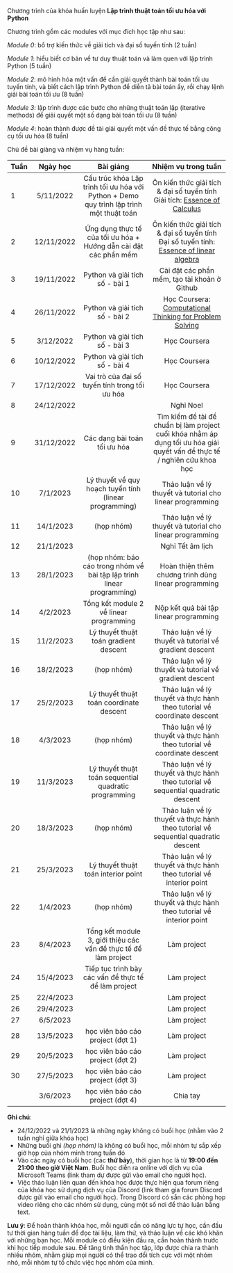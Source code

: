 Chương trình của khóa huấn luyện **Lập trình thuật toán tối ưu hóa với Python**

Chương trình gồm các modules với mục đích học tập như sau:

*Module 0*: bổ trợ kiến thức về giải tích và đại số tuyến tính (2 tuần)

*Module 1*: hiểu biết cơ bản về tư duy thuật toán và làm quen với lập trình Python (5 tuần)

*Module 2*: mô hình hóa một vấn đề cần giải quyết thành bài toán tối ưu tuyến tính, và biết cách lập trình Python để diễn tả bài toán ấy, rồi chạy lệnh giải bài toán tối ưu (8 tuần)

*Module 3*: lập trình được các bước cho những thuật toán lặp (iterative methods) để giải quyết một số dạng bài toán tối ưu (8 tuần)

*Module 4*: hoàn thành được đề tài giải quyết một vấn đề thực tế bằng công cụ tối ưu hóa (8 tuần)

Chủ đề bài giảng và nhiệm vụ hàng tuần:

| **Tuần** | **Ngày học** |                                       **Bài giảng**                                      |                                                              **Nhiệm vụ trong tuần**                                                              |
|----------|:------------:|:----------------------------------------------------------------------------------------:|:-------------------------------------------------------------------------------------------------------------------------------------------------:|
|        1 |    5/11/2022 | Cấu trúc khóa Lập trình tối ưu hóa với Python  + Demo quy trình lập trình một thuật toán |     Ôn kiến thức giải tích & đại số tuyến tính Giải tích: [Essence of Calculus](https://www.youtube.com/watch?v=WUvTyaaNkzM&list=PL0-GT3co4r2wlh6UHTUeQsrf3mlS2lk6x)     |
|        2 |   12/11/2022 | Ứng dụng thực tế của tối ưu hóa + Hướng dẫn cài đặt các phần mềm                         | Ôn kiến thức giải tích & đại số tuyến tính Đại số tuyến tính: [Essence of linear algebra](https://www.youtube.com/watch?v=fNk_zzaMoSs&list=PLZHQObOWTQDPD3MizzM2xVFitgF8hE_ab) |
|        3 |   19/11/2022 | Python và giải tích số - bài 1                                                           |                                                    Cài đặt các phần mềm, tạo tài khoản ở Github                                                   |
|        4 |   26/11/2022 | Python và giải tích số - bài 2                                                           |                                Học Coursera: [Computational Thinking for Problem Solving](https://www.coursera.org/learn/computational-thinking-problem-solving)                                |
|        5 |    3/12/2022 | Python và giải tích số - bài 3                                                           |                                                                    Học Coursera                                                                   |
|        6 |   10/12/2022 | Python và giải tích số - bài 4                                                           |                                                                    Học Coursera                                                                   |
|        7 |   17/12/2022 | Vai trò của đại số tuyến tính trong tối ưu hóa                                           |                                                                    Học Coursera                                                                   |
|        8 |   24/12/2022 |                                                                                          |                                                                     Nghỉ Noel                                                                     |
|        9 |   31/12/2022 | Các dạng bài toán tối ưu hóa                                                             | Tìm kiếm đề tài để chuẩn bị làm project cuối khóa nhằm áp dụng tối ưu hóa giải quyết vấn đề thực tế / nghiên cứu khoa học                         |
|       10 |     7/1/2023 | Lý thuyết về quy hoạch tuyến tính (linear programming)                                   |                                             Thảo luận về lý thuyết và tutorial cho linear programming                                             |
|       11 |    14/1/2023 | (họp nhóm)                                                                               |                                             Thảo luận về lý thuyết và tutorial cho linear programming                                             |
|       12 |    21/1/2023 |                                                                                          |                                                                  Nghỉ Tết âm lịch                                                                 |
|       13 |    28/1/2023 | (họp nhóm: báo cáo trong nhóm về bài tập lập trình linear programming)                   |                                                Hoàn thiện thêm chương trình dùng linear programming                                               |
|       14 |     4/2/2023 | Tổng kết module 2 về linear programming                                                  |                                                       Nộp kết quả bài tập linear programming                                                      |
|       15 |    11/2/2023 | Lý thuyết thuật toán gradient descent                                                    |                                               Thảo luận về lý thuyết và tutorial về gradient descent                                              |
|       16 |    18/2/2023 | (họp nhóm)                                                                               |                                               Thảo luận về lý thuyết và tutorial về gradient descent                                              |
|       17 |    25/2/2023 | Lý thuyết thuật toán coordinate descent                                                  |                                      Thảo luận về lý thuyết và thực hành theo tutorial về coordinate descent                                      |
|       18 |     4/3/2023 | (họp nhóm)                                                                               |                                      Thảo luận về lý thuyết và thực hành theo tutorial về coordinate descent                                      |
|       19 |    11/3/2023 | Lý thuyết thuật toán sequential quadratic programming                                    |                                 Thảo luận về lý thuyết và thực hành theo tutorial về sequential quadratic descent                                 |
|       20 |    18/3/2023 | (họp nhóm)                                                                               |                                 Thảo luận về lý thuyết và thực hành theo tutorial về sequential quadratic descent                                 |
|       21 |    25/3/2023 | Lý thuyết thuật toán interior point                                                      |                                        Thảo luận về lý thuyết và thực hành theo tutorial về interior point                                        |
|       22 |     1/4/2023 | (họp nhóm)                                                                               |                                        Thảo luận về lý thuyết và thực hành theo tutorial về interior point                                        |
|       23 |     8/4/2023 | Tổng kết module 3, giới thiệu các vấn đề thực tế để làm project                          |                                                                    Làm project                                                                    |
|       24 |    15/4/2023 | Tiếp tục trình bày các vấn đề thực tế để làm project                                     |                                                                    Làm project                                                                    |
|       25 |    22/4/2023 |                                                                                          |                                                                    Làm project                                                                    |
|       26 |    29/4/2023 |                                                                                          |                                                                    Làm project                                                                    |
|       27 |     6/5/2023 |                                                                                          |                                                                    Làm project                                                                    |
|       28 |    13/5/2023 | học viên báo cáo project (đợt 1)                                                         |                                                                    Làm project                                                                    |
|       29 |    20/5/2023 | học viên báo cáo project (đợt 2)                                                         |                                                                    Làm project                                                                    |
|       30 |    27/5/2023 | học viên báo cáo project (đợt 3)                                                         |                                                                    Làm project                                                                    |
|          |     3/6/2023 | học viên báo cáo project (đợt 4)                                                         |                                                                      Chia tay                                                                     |

**Ghi chú**:
- 24/12/2022 và 21/1/2023 là những ngày không có buổi học (nhằm vào 2 tuần nghỉ giữa khóa học)
- Những buổi ghi _(họp nhóm)_ là không có buổi học, mỗi nhóm tự sắp xếp giờ họp của nhóm mình trong tuần đó
- Vào các ngày có buổi học (các **thứ bảy**), thời gian học là từ **19:00 đến 21:00 theo giờ Việt Nam**. Buổi học diễn ra online với dịch vụ của Microsoft Teams (link tham dự được gửi vào email cho người học).
- Việc thảo luận liên quan đến khóa học được thực hiện qua forum riêng của khóa học sử dụng dịch vụ của Discord (link tham gia forum Discord được gửi vào email cho người học). Trong Discord có sẵn các phòng họp video riêng cho các nhóm sử dụng, cùng một số nơi để thảo luận bằng text.

**Lưu ý**:
Để hoàn thành khóa học, mỗi người cần có năng lực tự học, cần đầu tư thời gian hàng tuần để đọc tài liệu, làm thử, và thảo luận về các khó khăn với những bạn học. Mỗi module có điều kiện đầu ra, cần hoàn thành trước khi học tiếp module sau. Để tăng tinh thần học tập, lớp được chia ra thành nhiều nhóm, nhằm giúp mọi người có thể trao đổi tích cực với một nhóm nhỏ, mỗi nhóm tự tổ chức việc học nhóm của mình.
